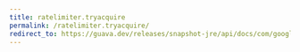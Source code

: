 ```yaml
---
title: ratelimiter.tryacquire
permalink: /ratelimiter.tryacquire/
redirect_to: https://guava.dev/releases/snapshot-jre/api/docs/com/google/common/util/concurrent/RateLimiter.html#tryAcquire--
---
```

